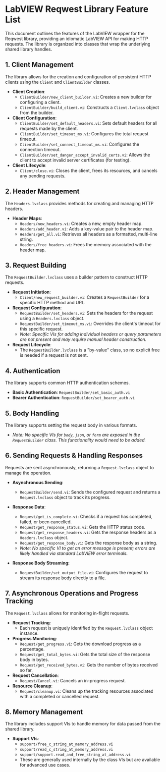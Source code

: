 # LabVIEW Reqwest Library Feature List

This document outlines the features of the LabVIEW wrapper for the Reqwest library, providing an idiomatic LabVIEW API for making HTTP requests. The library is organized into classes that wrap the underlying shared library handles.

## 1. Client Management

The library allows for the creation and configuration of persistent HTTP clients using the `Client` and `ClientBuilder` classes.

- **Client Creation**:
  - `ClientBuilder/new_client_builder.vi`: Creates a new builder for configuring a client.
  - `ClientBuilder/build_client.vi`: Constructs a `Client.lvclass` object from the builder.
- **Client Configuration**:
  - `ClientBuilder/set_default_headers.vi`: Sets default headers for all requests made by the client.
  - `ClientBuilder/set_timeout_ms.vi`: Configures the total request timeout.
  - `ClientBuilder/set_connect_timeout_ms.vi`: Configures the connection timeout.
  - `ClientBuilder/set_danger_accept_invalid_certs.vi`: Allows the client to accept invalid server certificates (for testing).
- **Client Lifecycle**:
  - `Client/close.vi`: Closes the client, frees its resources, and cancels any pending requests.

## 2. Header Management

The `Headers.lvclass` provides methods for creating and managing HTTP headers.

- **Header Maps**:
  - `Headers/new_headers.vi`: Creates a new, empty header map.
  - `Headers/add_header.vi`: Adds a key-value pair to the header map.
  - `Headers/get_all.vi`: Retrieves all headers as a formatted, multi-line string.
  - `Headers/free_headers.vi`: Frees the memory associated with the header map.

## 3. Request Building

The `RequestBuilder.lvclass` uses a builder pattern to construct HTTP requests.

- **Request Initiation**:
  - `Client/new_request_builder.vi`: Creates a `RequestBuilder` for a specific HTTP method and URL.
- **Request Configuration**:
  - `RequestBuilder/set_headers.vi`: Sets the headers for the request using a `Headers.lvclass` object.
  - `RequestBuilder/set_timeout_ms.vi`: Overrides the client's timeout for this specific request.
  - *Note: Specific VIs for adding individual headers or query parameters are not present and may require manual header construction.*
- **Request Lifecycle**:
  - The `RequestBuilder.lvclass` is a "by-value" class, so no explicit free is needed if a request is not sent.

## 4. Authentication

The library supports common HTTP authentication schemes.

- **Basic Authentication**: `RequestBuilder/set_basic_auth.vi`
- **Bearer Authentication**: `RequestBuilder/set_bearer_auth.vi`

## 5. Body Handling

The library supports setting the request body in various formats.

- *Note: No specific VIs for `body`, `json`, or `form` are exposed in the `RequestBuilder` class. This functionality would need to be added.*

## 6. Sending Requests & Handling Responses

Requests are sent asynchronously, returning a `Request.lvclass` object to manage the operation.

- **Asynchronous Sending**:
  - `RequestBuilder/send.vi`: Sends the configured request and returns a `Request.lvclass` object to track its progress.
- **Response Data**:
  - `Request/get_is_complete.vi`: Checks if a request has completed, failed, or been cancelled.
  - `Request/get_response_status.vi`: Gets the HTTP status code.
  - `Request/get_response_headers.vi`: Gets the response headers as a `Headers.lvclass` object.
  - `Request/get_response_body.vi`: Gets the response body as a string.
  - *Note: No specific VI to get an error message is present; errors are likely handled via standard LabVIEW error terminals.*

- **Response Body Streaming**:
  - `RequestBuilder/set_output_file.vi`: Configures the request to stream its response body directly to a file.

## 7. Asynchronous Operations and Progress Tracking

The `Request.lvclass` allows for monitoring in-flight requests.

- **Request Tracking**:
  - Each request is uniquely identified by the `Request.lvclass` object instance.
- **Progress Monitoring**:
  - `Request/get_progress.vi`: Gets the download progress as a percentage.
  - `Request/get_total_bytes.vi`: Gets the total size of the response body in bytes.
  - `Request/get_received_bytes.vi`: Gets the number of bytes received so far.
- **Request Cancellation**:
  - `Request/Cancel.vi`: Cancels an in-progress request.
- **Resource Cleanup**:
  - `Request/cleanup.vi`: Cleans up the tracking resources associated with a completed or cancelled request.

## 8. Memory Management

The library includes support VIs to handle memory for data passed from the shared library.

- **Support VIs**:
  - `support/free_c_string_at_memory_address.vi`
  - `support/read_c_string_at_memory_address.vi`
  - `support/support.read_and_free_string_at_address.vi`
  - These are generally used internally by the class VIs but are available for advanced use cases.
